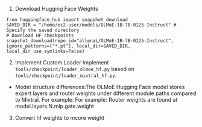 1. Download Hugging Face Weights
```
from huggingface_hub import snapshot_download
SAVED_DIR = "/home/ec2-user/models/OLMoE-1B-7B-0125-Instruct" # Specify the saved directory
# Download HF checkpoints
snapshot_download(repo_id="allenai/OLMoE-1B-7B-0125-Instruct", ignore_patterns=["*.pt"], local_dir=SAVED_DIR, local_dir_use_symlinks=False)
```
2. Implement Custom Loader
Implement `tools/checkpoint/loader_olmoe_hf.py` based on `tools/checkpoint/loader_mixtral_hf.py`.

+ Model structure differences:The OLMoE Hugging Face model stores expert layers and router weights under different module paths compared to Mixtral. For example: For example: Router weights are found at model.layers.N.mlp.gate.weight
    

3. Convert hf weights to mcore weight
